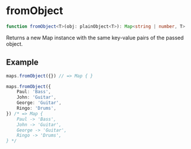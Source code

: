 # fromObject

```ts
function fromObject<T>(obj: plainObject<T>): Map<string | number, T>
```

Returns a new Map instance with the same key-value pairs of the passed object.

## Example

```ts
maps.fromObject({}) // => Map { }
```

```ts
maps.fromObject({
    Paul: 'Bass',
    John: 'Guitar',
    George: 'Guitar',
    Ringo: 'Drums',
}) /* => Map {
    Paul -> 'Bass',
    John -> 'Guitar',
    George -> 'Guitar',
    Ringo -> 'Drums',
} */
```
